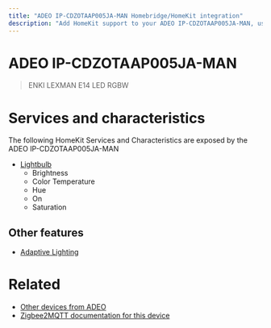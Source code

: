 ```yaml
---
title: "ADEO IP-CDZOTAAP005JA-MAN Homebridge/HomeKit integration"
description: "Add HomeKit support to your ADEO IP-CDZOTAAP005JA-MAN, using Homebridge, Zigbee2MQTT and homebridge-z2m."
---
```

<!---
This file has been GENERATED using src/docgen/docgen.ts
DO NOT EDIT THIS FILE MANUALLY!
-->
# ADEO IP-CDZOTAAP005JA-MAN
> ENKI LEXMAN E14 LED RGBW


# Services and characteristics
The following HomeKit Services and Characteristics are exposed by
the ADEO IP-CDZOTAAP005JA-MAN

* [Lightbulb](../../light.md)
  * Brightness
  * Color Temperature
  * Hue
  * On
  * Saturation

## Other features
* [Adaptive Lighting](../../light.md)

# Related
* [Other devices from ADEO](../index.md#adeo)
* [Zigbee2MQTT documentation for this device](https://www.zigbee2mqtt.io/devices/IP-CDZOTAAP005JA-MAN.html)